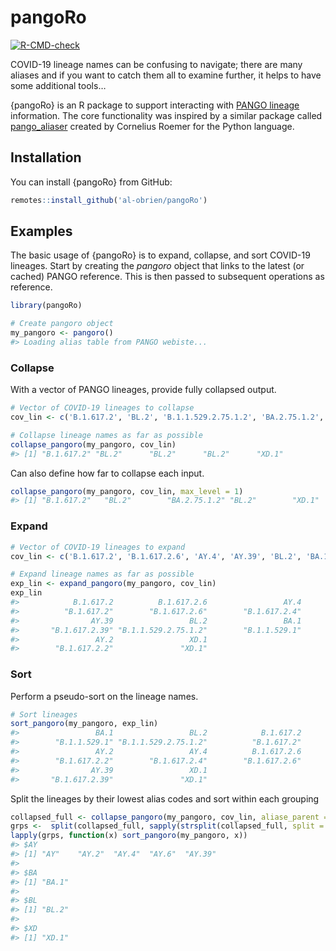 
<!-- README.md is generated from README.Rmd. Please edit that file -->

# pangoRo

<!-- badges: start -->

[![R-CMD-check](https://github.com/al-obrien/pangoRo/actions/workflows/R-CMD-check.yaml/badge.svg)](https://github.com/al-obrien/pangoRo/actions/workflows/R-CMD-check.yaml)
<!-- badges: end -->

COVID-19 lineage names can be confusing to navigate; there are many
aliases and if you want to catch them all to examine further, it helps
to have some additional tools…

{pangoRo} is an R package to support interacting with [PANGO
lineage](https://cov-lineages.org/index.html) information. The core
functionality was inspired by a similar package called
[pango_aliaser](https://github.com/corneliusroemer/pango_aliasor)
created by Cornelius Roemer for the Python language.

## Installation

You can install {pangoRo} from GitHub:

``` r
remotes::install_github('al-obrien/pangoRo')
```

## Examples

The basic usage of {pangoRo} is to expand, collapse, and sort COVID-19
lineages. Start by creating the *pangoro* object that links to the
latest (or cached) PANGO reference. This is then passed to subsequent
operations as reference.

``` r
library(pangoRo)

# Create pangoro object
my_pangoro <- pangoro()
#> Loading alias table from PANGO webiste...
```

### Collapse

With a vector of PANGO lineages, provide fully collapsed output.

``` r
# Vector of COVID-19 lineages to collapse
cov_lin <- c('B.1.617.2', 'BL.2', 'B.1.1.529.2.75.1.2', 'BA.2.75.1.2', 'XD.1')

# Collapse lineage names as far as possible
collapse_pangoro(my_pangoro, cov_lin)
#> [1] "B.1.617.2" "BL.2"      "BL.2"      "BL.2"      "XD.1"
```

Can also define how far to collapse each input.

``` r
collapse_pangoro(my_pangoro, cov_lin, max_level = 1)
#> [1] "B.1.617.2"   "BL.2"        "BA.2.75.1.2" "BL.2"        "XD.1"
```

### Expand

``` r
# Vector of COVID-19 lineages to expand
cov_lin <- c('B.1.617.2', 'B.1.617.2.6', 'AY.4', 'AY.39', 'BL.2', 'BA.1', 'AY.2', 'XD.1')

# Expand lineage names as far as possible
exp_lin <- expand_pangoro(my_pangoro, cov_lin)
exp_lin
#>            B.1.617.2          B.1.617.2.6                 AY.4 
#>          "B.1.617.2"        "B.1.617.2.6"        "B.1.617.2.4" 
#>                AY.39                 BL.2                 BA.1 
#>       "B.1.617.2.39" "B.1.1.529.2.75.1.2"        "B.1.1.529.1" 
#>                 AY.2                 XD.1 
#>        "B.1.617.2.2"               "XD.1"
```

### Sort

Perform a pseudo-sort on the lineage names.

``` r
# Sort lineages
sort_pangoro(my_pangoro, exp_lin)
#>                 BA.1                 BL.2            B.1.617.2 
#>        "B.1.1.529.1" "B.1.1.529.2.75.1.2"          "B.1.617.2" 
#>                 AY.2                 AY.4          B.1.617.2.6 
#>        "B.1.617.2.2"        "B.1.617.2.4"        "B.1.617.2.6" 
#>                AY.39                 XD.1 
#>       "B.1.617.2.39"               "XD.1"
```

Split the lineages by their lowest alias codes and sort within each
grouping

``` r
collapsed_full <- collapse_pangoro(my_pangoro, cov_lin, aliase_parent = TRUE) 
grps <-  split(collapsed_full, sapply(strsplit(collapsed_full, split = '\\.'), `[[`, 1))
lapply(grps, function(x) sort_pangoro(my_pangoro, x))
#> $AY
#> [1] "AY"    "AY.2"  "AY.4"  "AY.6"  "AY.39"
#> 
#> $BA
#> [1] "BA.1"
#> 
#> $BL
#> [1] "BL.2"
#> 
#> $XD
#> [1] "XD.1"
```

